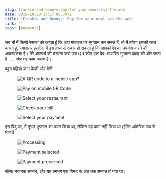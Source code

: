```yaml
---
slug: frankie-and-bennys-pay-for-your-meal-via-the-web
date: 2019-10-20T17:17:06.747Z
title: "Frankie and Bennys: Pay for your meal via the web"
link: ''
tags: [payments]
---
```


जब भी मैं किसी रेस्तरां को कहता हूं कि आप मोबाइल पर भुगतान कर सकते हैं, तो मैं हमेशा इसकी जांच करता हूं, ज्यादातर इसलिए मैं इस तथ्य से रूबरू हो सकता हूं कि आपको ऐप का उपयोग करने की आवश्यकता है। मेरे आश्चर्य की कल्पना करो जब QR कोड एक वेब-आधारित भुगतान प्रवाह की ओर जाता है ..... और यह काम करता है।

बहुत बढ़िया काम फ्रेंकी और बेनी!

<figure><img src="/images/2019-10-20-frankie-and-bennys-pay-for-your-meal-via-the-web-0.jpeg" alt="A QR code to a mobile app?"></figure>

<figure><img src="/images/2019-10-20-frankie-and-bennys-pay-for-your-meal-via-the-web-1.jpeg" alt="Pay on mobile QR Code"></figure>

<figure><img src="/images/2019-10-20-frankie-and-bennys-pay-for-your-meal-via-the-web-2.jpeg" alt="Select your restaurant"></figure>

<figure><img src="/images/2019-10-20-frankie-and-bennys-pay-for-your-meal-via-the-web-3.jpeg" alt="Check your bill"></figure>

<figure><img src="/images/2019-10-20-frankie-and-bennys-pay-for-your-meal-via-the-web-4.jpeg" alt="Select your payment"></figure>

इस बिंदु पर, मैं गूगल भुगतान का चयन किया था, लेकिन यह काम नहीं किया था (ईमेल आंतरिक रूप से भेजा!)

<figure><img src="/images/2019-10-20-frankie-and-bennys-pay-for-your-meal-via-the-web-5.jpeg" alt="Processing"></figure>

<figure><img src="/images/2019-10-20-frankie-and-bennys-pay-for-your-meal-via-the-web-6.jpeg" alt="Payment selected"></figure>

<figure><img src="/images/2019-10-20-frankie-and-bennys-pay-for-your-meal-via-the-web-7.jpeg" alt="Payment processed"></figure>

बल्कि भयानक सामान, और यह लगभग एक मिनट के अंत तक समाप्त हो गया था।


